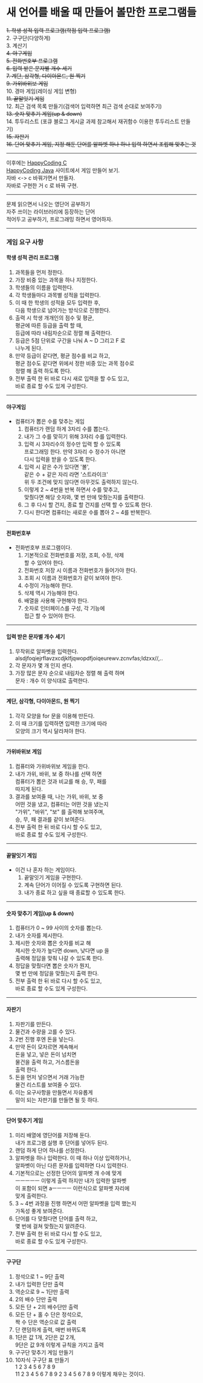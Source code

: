 # 새 언어를 배울 때 만들어 볼만한 프로그램들     
~~1. 학생 성적 입력 프로그램(학점 입력 프로그램)~~             
2. 구구단(다양하게)         
3. 계산기       
~~4. 야구게임~~         
~~5. 전화번호부 프로그램~~           
~~6. 입력 받은 문자별 개수 세기~~            
~~7. 계단, 삼각형, 다이아몬드, 원 찍기~~                
~~9. 가위바위보 게임~~       
10. 경마 게임(레이싱 게임 변형)      
~~11. 끝말잇기 게임~~        
12. 최근 검색 목록 만들기(검색어 입력하면 최근 검색 순대로 보여주기)             
~~13. 숫자 맞추기 게임(up & down)~~               
14. 투두리스트 (포큐 블로그 게시글 과제 참고해서 재귀함수 이용한 투두리스트 만들기)             
~~15. 자판기~~   
~~16. 단어 맞추기 게임, 지정 해둔 단어를 알파벳 하나 하나 입력 하면서 조립해 맞추는 것~~         
***
이후에는 [HappyCoding C](https://c.happycodings.com/)          
[HappyCoding Java](https://java.happycodings.com/)
사이트에서 게임 만들어 보기.         
자바  <->  c 바꿔가면서 만들자.    
자바로 구현한 거 c 로 바꿔 구현.         
***
문제 읽으면서 나오는 영단어 공부하기     
자주 쓰이는 라이브러리에 등장하는 단어         
적어두고 공부하기, 프로그래밍 하면서 영어하자. 
***     
### 게임 요구 사항
#### 학생 성적 관리 프로그램
1. 과목들을 먼저 정한다.         
2. 가장 비중 있는 과목을 하나 지정한다.           
3. 학생들의 이름을 입력한다.        
4. 각 학생들마다 과목별 성적을 입력한다.         
5. 이 때 한 학생의 성적을 모두 입력한 후,       
   다음 학생으로 넘어가는 방식으로 진행한다.          
5. 출력 시 학생 개개인의 점수 및 평균,       
   평균에 따른 등급을 출력 할 때,       
   등급에 따라 내림차순으로 정렬 해 출력한다.     
6. 등급은 5점 단위로 구간을 나눠 A ~ D 그리고 F 로      
   나누게 된다.        
7. 만약 등급이 같다면, 평균 점수를 비교 하고,     
   평균 점수도 같다면 위에서 정한 비중 있는 과목 점수로     
   정렬 해 출력 하도록 한다.       
8. 전부 출력 한 뒤 바로 다시 새로 입력을 할 수도 있고,      
   바로 종료 할 수도 있게 구성한다.     
***    
#### 야구게임         
* 컴퓨터가 뽑은 수를 맞추는 게임     
  1. 컴퓨터가 랜덤 하게 3자리 수를 뽑는다.     
  2. 내가 그 수를 맞히기 위해 3자리 수를 입력한다.     
  3. 입력 시 3자리수의 정수만 입력 할 수 있도록     
     프로그래밍 한다. 만약 3자리 수 정수가 아니면     
     다시 입력을 받을 수 있도록 한다.     
  4. 입력 시 같은 수가 있다면 '볼',      
     같은 수 + 같은 자리 라면 '스트라이크'      
     위 두 조건에 맞지 않다면 아무것도 출력하지 않는다.    
  5. 이렇게 2 ~ 4번을 반복 하면서 수를 맞추고,        
     맞췄다면 해당 숫자와, 몇 번 만에 맞췄는지를 출력한다.           
  6. 그 후 다시 할 건지, 종료 할 건지를 선택 할 수 있도록 한다.         
  7. 다시 한다면 컴퓨터는 새로운 수를 뽑아 2 ~ 4를 반복한다.          
***        
#### 전화번호부      
* 전화번호부 프로그램이다.      
  1. 기본적으로 전화번호를 저장, 조회, 수정, 삭제     
     할 수 있어야 한다.      
  2. 전화번호 저장 시 이름과 전화번호가 들어가야 한다.     
  3. 조회 시 이름과 전화번호가 같이 보여야 한다.       
  4. 수정이 가능해야 한다.      
  5. 삭제 역시 가능해야 한다.        
  6. 배열을 사용해 구현해야 한다.      
  7. 숫자로 인터페이스를 구성, 각 기능에     
     접근 할 수 있어야 한다.      
***      
#### 입력 받은 문자별 개수 세기       
1. 무작위로 알파벳을 입력한다.     
   alsdjfoqiejrflavzxcdjklfjqwopdfjoiqeurewv.zcnvfas;ldzxx//,..    
2. 각 문자가 몇 개 인지 센다.      
3. 가장 많은 문자 순으로 내림차순 정렬 해 출력 하며     
   문자 : 개수 이 양식대로 출력한다.      
***       
#### 계단, 삼각형, 다이아몬드, 원 찍기    
1. 각각 모양을 for 문을 이용해 만든다.     
2. 이 때 크기를 입력하면 입력한 크기에 따라    
   모양의 크기 역시 달라져야 한다.       
***     
#### 가위바위보 게임     
1. 컴퓨터와 가위바위보 게임을 한다.      
2. 내가 가위, 바위, 보 중 하나를 선택 하면     
   컴퓨터가 뽑은 것과 비교를 해 승, 무, 패를     
   따지게 된다.       
3. 결과를 보여줄 때, 나는 가위, 바위, 보 중     
   어떤 것을 냈고, 컴퓨터는 어떤 것을 냈는지     
   "가위", "바위", "보" 를 출력해 보여주며,     
   승, 무, 패 결과를 같이 보여준다.      
4. 전부 출력 한 뒤 바로 다시 할 수도 있고,      
   바로 종료 할 수도 있게 구성한다.  
***     
#### 끝말잇기 게임     
* 이건 나 혼자 하는 게임이다.     
  1. 끝말잇기 게임을 구현한다.        
  2. 계속 단어가 이어질 수 있도록 구현하면 된다.    
  3. 내가 종료 하고 싶을 때 종료할 수 있도록 한다.              
***   
#### 숫자 맞추기 게임(up & down)    
1. 컴퓨터가 0 ~ 99 사이의 숫자를 뽑는다.      
2. 내가 숫자를 제시한다.     
3. 제시한 숫자와 뽑은 숫자를 비교 해      
   제시한 숫자가 높다면 down, 낮다면 up 을      
   출력해 정답을 맞춰 나갈 수 있도록 한다.         
4. 정답을 맞췄다면 뽑은 숫자가 뭔지,     
   몇 번 만에 정답을 맞췄는지 출력 한다.     
5. 전부 출력 한 뒤 바로 다시 할 수도 있고,      
   바로 종료 할 수도 있게 구성한다.  
***      
#### 자판기    
1. 자판기를 만든다.     
2. 물건과 수량을 고를 수 있다.     
3. 2번 진행 후엔 돈을 넣는다.     
4. 만약 돈이 모자르면 계속해서    
   돈을 넣고, 넣은 돈이 넘치면    
   물건을 출력 하고, 거스름돈을     
   출력 한다.     
5. 돈을 먼저 넣으면서 거래 가능한    
   물건 리스트를 보여줄 수 있다.     
6. 이는 요구사항을 만들면서 자유롭게     
   말이 되는 자판기를 만들면 될 듯 하다.     
***      
#### 단어 맞추기 게임      
1. 미리 배열에 영단어를 저장해 둔다.    
   내가 프로그램 실행 후 단어를 넣어두 된다.     
2. 랜덤 하게 단어 하나를 선정한다.     
3. 알파벳을 하나 입력한다. 이 때 하나 이상 입력하거나,     
   알파벳이 아닌 다른 문자를 입력하면 다시 입력한다.        
4. 기본적으로는 선정한 단어의 알파벳 개 수에 맞게    
   ㅡㅡㅡㅡㅡ 이렇게 출력 하지만 내가 입력한 알파벳     
   이 포함이 되면 aㅡㅡㅡㅡ 이런식으로 알파벳 자리에    
   맞게 출력한다.     
5. 3 ~ 4번 과정을 진행 하면서 어떤 알파벳을 입력 했는지    
   가독성 좋게 보여준다.     
6. 단어를 다 맞췄다면 단어를 출력 하고,    
   몇 번에 걸쳐 맞췄는지 알려준다.      
7. 전부 출력 한 뒤 바로 다시 할 수도 있고,      
   바로 종료 할 수도 있게 구성한다.       
***   
#### 구구단    
1. 정석으로 1 ~ 9단 출력        
2. 내가 입력한 단만 출력      
3. 역순으로 9 ~ 1단만 출력       
4. 2의 배수 단만 출력      
5. 모든 단 + 2의 배수단만 출력      
6. 모든 단 + 홀 수 단은 정석으로,    
   짝 수 단은 역순으로 값 출력     
7. 단 랜덤하게 출력, 매번 바뀌도록     
8. 1단은 값 1개, 2단은 값 2개,      
   9단은 값 9개 이렇게 규칙을 가지고 출력     
9. 구구단 맞추기 게임 만들기     
10. 10자식 구구단 표 만들기     
    1 2 3 4 5 6 7 8 9      
   11 2 3 4 5 6 7 8 9
   2
   3
   4
   5
   6
   7
   8
   9
   이렇게 채우는 것이다.
